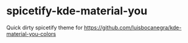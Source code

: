 # spicetify-kde-material-you
Quick dirty spicetify theme for https://github.com/luisbocanegra/kde-material-you-colors
